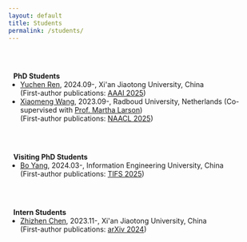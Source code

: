 ```yaml
---
layout: default
title: Students
permalink: /students/
---
```


<h1 id="services"></h1>

<!--   <h2 style="margin: 60px 0px 10px;">Services</h2> -->

<h4 style="margin:60px 10px 0;">PhD Students</h4>
<ul style="margin:0 0 5px;">
  <li><a href="https://github.com/RYC-98">Yuchen Ren</a>, 2024.09-, Xi'an Jiaotong University, China<br>
  (First-author publications: <a href="https://arxiv.org/abs/2412.18844">AAAI 2025</a>)</li>
  <li><a href="https://scholar.google.com/citations?user=dV15IwIAAAAJ">Xiaomeng Wang</a>, 2023.09-, Radboud University, Netherlands (Co-supervised with <a href="https://www.ru.nl/en/people/larson-m">Prof. Martha Larson</a>)<br>
  (First-author publications: <a href="https://arxiv.org/abs/2502.08193">NAACL 2025</a>)</li>
</ul>

<h4 style="margin:60px 10px 0;">Visiting PhD Students</h4>
<ul style="margin:0 0 5px;">
  <li><a href="https://github.com/yangbo93">Bo Yang</a>, 2024.03-,  Information Engineering University, China<br>
  (First-author publications: <a href="https://ieeexplore.ieee.org/document/10858076">TIFS 2025</a>)</li>
</ul>

<h4 style="margin:60px 10px 0;">Intern Students</h4>
<ul style="margin:0 0 5px;">
  <li><a href="https://zhizhen-chen.top/">Zhizhen Chen</a>, 2023.11-, Xi'an Jiaotong University, China<br>
  (First-author publications: <a href="https://arxiv.org/abs/2412.03908">arXiv 2024</a>)</li>
</ul>
